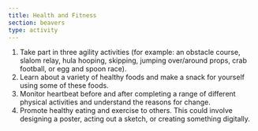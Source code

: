 ```yaml
---
title: Health and Fitness
section: beavers
type: activity
---
```


1. Take part in three agility activities (for example: an obstacle course, slalom relay, hula hooping, skipping, jumping over/around props, crab football, or egg and spoon race).
1. Learn about a variety of healthy foods and make a snack for yourself using some of these foods.
1. Monitor heartbeat before and after completing a range of different physical activities and understand the reasons for change.
1. Promote healthy eating and exercise to others. This could involve designing a poster, acting out a sketch, or creating something digitally.
